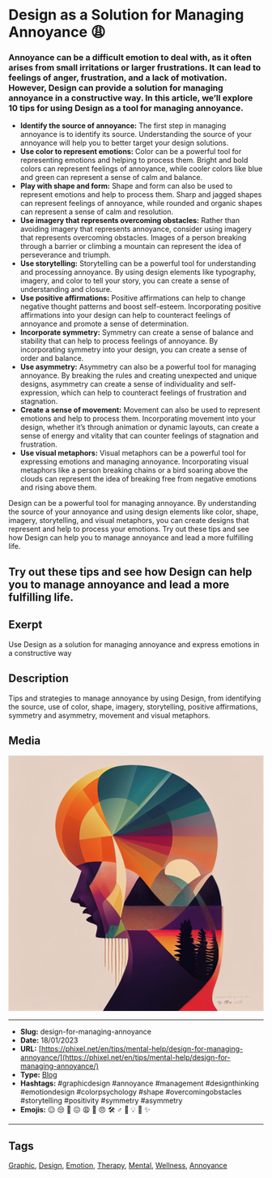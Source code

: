 # Design as a Solution for Managing Annoyance 😩
### Annoyance can be a difficult emotion to deal with, as it often arises from small irritations or larger frustrations. It can lead to feelings of anger, frustration, and a lack of motivation. However, Design can provide a solution for managing annoyance in a constructive way. In this article, we’ll explore 10 tips for using Design as a tool for managing annoyance.

- **Identify the source of annoyance:** The first step in managing annoyance is to identify its source. Understanding the source of your annoyance will help you to better target your design solutions.
- **Use color to represent emotions:** Color can be a powerful tool for representing emotions and helping to process them. Bright and bold colors can represent feelings of annoyance, while cooler colors like blue and green can represent a sense of calm and balance.
- **Play with shape and form:** Shape and form can also be used to represent emotions and help to process them. Sharp and jagged shapes can represent feelings of annoyance, while rounded and organic shapes can represent a sense of calm and resolution.
- **Use imagery that represents overcoming obstacles:** Rather than avoiding imagery that represents annoyance, consider using imagery that represents overcoming obstacles. Images of a person breaking through a barrier or climbing a mountain can represent the idea of perseverance and triumph.
- **Use storytelling:** Storytelling can be a powerful tool for understanding and processing annoyance. By using design elements like typography, imagery, and color to tell your story, you can create a sense of understanding and closure.
- **Use positive affirmations:** Positive affirmations can help to change negative thought patterns and boost self-esteem. Incorporating positive affirmations into your design can help to counteract feelings of annoyance and promote a sense of determination.
- **Incorporate symmetry:** Symmetry can create a sense of balance and stability that can help to process feelings of annoyance. By incorporating symmetry into your design, you can create a sense of order and balance.
- **Use asymmetry:** Asymmetry can also be a powerful tool for managing annoyance. By breaking the rules and creating unexpected and unique designs, asymmetry can create a sense of individuality and self-expression, which can help to counteract feelings of frustration and stagnation.
- **Create a sense of movement:** Movement can also be used to represent emotions and help to process them. Incorporating movement into your design, whether it’s through animation or dynamic layouts, can create a sense of energy and vitality that can counter feelings of stagnation and frustration.
- **Use visual metaphors:** Visual metaphors can be a powerful tool for expressing emotions and managing annoyance. Incorporating visual metaphors like a person breaking chains or a bird soaring above the clouds can represent the idea of breaking free from negative emotions and rising above them.

Design can be a powerful tool for managing annoyance. By understanding the source of your annoyance and using design elements like color, shape, imagery, storytelling, and visual metaphors, you can create designs that represent and help to process your emotions. Try out these tips and see how Design can help you to manage annoyance and lead a more fulfilling life.

Try out these tips and see how Design can help you to manage annoyance and lead a more fulfilling life.
------------
## Exerpt
Use Design as a solution for managing annoyance and express emotions in a constructive way
## Description
Tips and strategies to manage annoyance by using Design, from identifying the source, use of color, shape, imagery, storytelling, positive affirmations, symmetry and asymmetry, movement and visual metaphors.
## Media
<img src="media/9e465e2f/design-help-annoyance.jpg">

------------
- **Slug:** design-for-managing-annoyance
- **Date:** 18/01/2023
- **URL:** [https://phixel.net/en/tips/mental-help/design-for-managing-annoyance/](https://phixel.net/en/tips/mental-help/design-for-managing-annoyance/)
- **Type:** [Blog](#blog)
- **Hashtags:** #graphicdesign #annoyance #management #designthinking #emotiondesign #colorpsychology #shape #overcomingobstacles #storytelling #positivity #symmetry #asymmetry
- **Emojis:** 😑 😒 😤 😖 😩 🎨 😠 🛠 ‍♂ 💭 💡 🌟 ✨

------------
## Tags
[Graphic](#Graphic), [Design](#Design), [Emotion](#Emotion), [Therapy](#Therapy), [Mental](#Mental), [Wellness](#Wellness), [Annoyance](#Annoyance)
